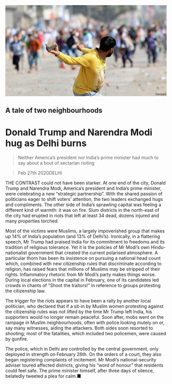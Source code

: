 ![](./images/20200229_ASP005.jpg)

## A tale of two neighbourhoods

# Donald Trump and Narendra Modi hug as Delhi burns

> Neither America’s president nor India’s prime minister had much to say about a bout of sectarian rioting

> Feb 27th 2020DELHI

THE CONTRAST could not have been starker. At one end of the city, Donald Trump and Narendra Modi, America’s president and India’s prime minister, were celebrating a new “strategic partnership”. With the shared passion of politicians eager to shift voters’ attention, the two leaders exchanged hugs and compliments. The other side of India’s sprawling capital was feeling a different kind of warmth: it was on fire. Slum districts in the north-east of the city had erupted in riots that left at least 34 dead, dozens injured and many properties torched.

Most of the victims were Muslims, a largely impoverished group that makes up 14% of India’s population (and 13% of Delhi’s). Ironically, in a flattering speech, Mr Trump had praised India for its commitment to freedoms and its tradition of religious tolerance. Yet it is the policies of Mr Modi’s own Hindu-nationalist government that created the current polarised atmosphere. A particular thorn has been its insistence on pursuing a national head count which, combined with new citizenship rules that discriminate according to religion, has raised fears that millions of Muslims may be stripped of their rights. Inflammatory rhetoric from Mr Modi’s party makes things worse. During local elections in the capital in February, one of its candidates led crowds in chants of “Shoot the traitors!” in reference to groups protesting the citizenship law.

The trigger for the riots appears to have been a rally by another local politician, who declared that if a sit-in by Muslim women protesting against the citizenship rules was not lifted by the time Mr Trump left India, his supporters would no longer remain peaceful. Soon after, mobs went on the rampage in Muslim neighbourhoods, often with police looking mutely on or, say many witnesses, aiding the attackers. Both sides soon resorted to shooting; most of the fatalities, which included two policemen, were caused by gunfire.

The police, which in Delhi are controlled by the central government, only deployed in strength on February 26th. On the orders of a court, they also began registering complaints of incitement. Mr Modi’s national-security adviser toured affected districts, giving his “word of honour” that residents could feel safe. The prime minister himself, after three days of silence, belatedly tweeted a plea for calm.■